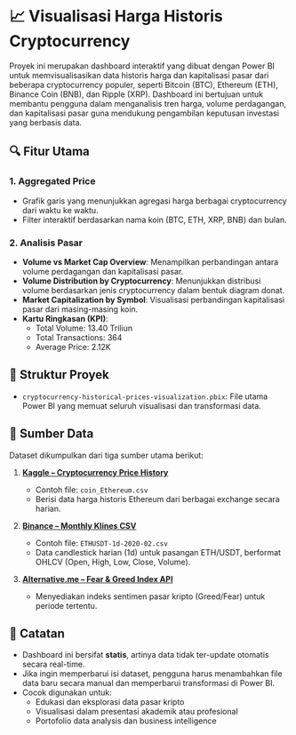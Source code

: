 # 📈 Visualisasi Harga Historis Cryptocurrency

Proyek ini merupakan dashboard interaktif yang dibuat dengan Power BI untuk memvisualisasikan data historis harga dan kapitalisasi pasar dari beberapa cryptocurrency populer, seperti Bitcoin (BTC), Ethereum (ETH), Binance Coin (BNB), dan Ripple (XRP). Dashboard ini bertujuan untuk membantu pengguna dalam menganalisis tren harga, volume perdagangan, dan kapitalisasi pasar guna mendukung pengambilan keputusan investasi yang berbasis data.

## 🔍 Fitur Utama

### 1. **Aggregated Price**
- Grafik garis yang menunjukkan agregasi harga berbagai cryptocurrency dari waktu ke waktu.
- Filter interaktif berdasarkan nama koin (BTC, ETH, XRP, BNB) dan bulan.

### 2. **Analisis Pasar**
- **Volume vs Market Cap Overview**: Menampilkan perbandingan antara volume perdagangan dan kapitalisasi pasar.
- **Volume Distribution by Cryptocurrency**: Menunjukkan distribusi volume berdasarkan jenis cryptocurrency dalam bentuk diagram donat.
- **Market Capitalization by Symbol**: Visualisasi perbandingan kapitalisasi pasar dari masing-masing koin.
- **Kartu Ringkasan (KPI)**:
  - Total Volume: 13.40 Triliun
  - Total Transactions: 364
  - Average Price: 2.12K

## 📂 Struktur Proyek

- `cryptocurrency-historical-prices-visualization.pbix`: File utama Power BI yang memuat seluruh visualisasi dan transformasi data.

## 🧾 Sumber Data

Dataset dikumpulkan dari tiga sumber utama berikut:

1. **[Kaggle – Cryptocurrency Price History](https://www.kaggle.com/datasets)**
   - Contoh file: `coin_Ethereum.csv`
   - Berisi data harga historis Ethereum dari berbagai exchange secara harian.

2. **[Binance – Monthly Klines CSV](https://data.binance.vision/)**
   - Contoh file: `ETHUSDT-1d-2020-02.csv`
   - Data candlestick harian (1d) untuk pasangan ETH/USDT, berformat OHLCV (Open, High, Low, Close, Volume).

3. **[Alternative.me – Fear & Greed Index API](https://alternative.me/crypto/fear-and-greed-index/)**
   - Menyediakan indeks sentimen pasar kripto (Greed/Fear) untuk periode tertentu.

## 📝 Catatan

- Dashboard ini bersifat **statis**, artinya data tidak ter-update otomatis secara real-time.
- Jika ingin memperbarui isi dataset, pengguna harus menambahkan file data baru secara manual dan memperbarui transformasi di Power BI.
- Cocok digunakan untuk:
  - Edukasi dan eksplorasi data pasar kripto
  - Visualisasi dalam presentasi akademik atau profesional
  - Portofolio data analysis dan business intelligence